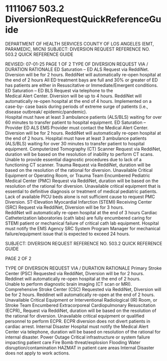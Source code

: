 # 1111067 503.2 DiversionRequestQuickReferenceGuide

DEPARTMENT OF HEALTH SERVICES 
COUNTY OF LOS ANGELES 
(EMT, PARAMEDIC, MICN) 
SUBJECT: DIVERSION REQUEST REFERENCE NO. 503.2 
  QUICK REFERENCE GUIDE 
 
REVISED: 07-01-25 PAGE 1 OF 2 
TYPE OF DIVERSION REQUEST VIA / DURATION RATIONALE 
ED Saturation – ED ALS Request via ReddiNet. 
Diversion will be for 2 hours. 
ReddiNet will automatically 
re-open hospital at the end of 
2 hours 
All ED treatment bays are full 
and 30% or greater of ED has 
patients are either in 
Resuscitative or 
Immediate/Emergent 
conditions. 
ED Saturation – ED BLS Request via telephone to the  
Medical Alert Center. 
Diversion will be up to 4 
hours. ReddiNet will 
automatically re-open 
hospital at the end of 4 hours. 
Implemented on a case-by-
case basis during periods of 
extreme surge of patients (i.e., 
disease outbreak/ 
epidemic/pandemic).  
Hospital must have at least 3 
ambulance patients (ALS/BLS) 
waiting for over 60 minutes to 
transfer patient to hospital 
equipment. 
ED Saturation – Provider ED 
ALS 
EMS Provider must contact 
the Medical Alert Center. 
Diversion will be for 2 hours. 
ReddiNet will automatically 
re-open hospital at the end of 
2 hours. 
Hospital must have at least 3 
ambulance patients (ALS/BLS) 
waiting for over 30 minutes to 
transfer patient to hospital 
equipment. 
Computerized Tomography 
(CT) Scanner 
Request via ReddiNet, 
duration will be based on the 
resolution of inability to 
perform CT scans. 
Unable to provide essential 
diagnostic procedures due to 
lack of a functioning CT 
scanner. 
Trauma Request via ReddiNet, 
duration will be based on the 
resolution of the rational for 
diversion. 
Unavailable Critical Equipment 
or Operating Room, or Trauma 
Team Encumbered 
Pediatric Medical Center 
(PMC) 
Request via ReddiNet, 
duration will be based on the 
resolution of the rational for 
diversion. 
Unavailable critical equipment 
that is essential to definitive 
diagnosis or treatment of 
medical pediatric patients. 
Lack of available PICU beds 
alone is not sufficient cause to 
request PMC Diversion. 
ST-Elevation Myocardial 
Infarction (STEMI) Receiving 
Center (SRC) 
Request via ReddiNet, 
Diversion will be for 3 hours.  
ReddiNet will automatically 
re-open hospital at the end of 
3 hours 
Cardiac Catheterization 
laboratories (cath labs) are 
fully encumbered caring for 
STEMI patient or mechanical 
failure of critical cath lab 
equipment. 
Hospital must notify the EMS Agency SRC System Program 
Manager for mechanical failure/equipment issue that is 
expected to exceed 24 hours. 

SUBJECT: DIVERSION REQUEST REFERENCE NO. 503.2 
  QUICK REFERENCE GUIDE 
 
 
 
 
 
 
 
 PAGE 2 OF 2 
 
TYPE OF DIVERSION REQUEST VIA / DURATION RATIONALE 
Primary Stroke Center (PSC) Requested via ReddiNet, 
Diversion will be for 2 hours. 
Reddinet will automatically 
re-open hospital at the end of 
2 hours.  
Unable to perform diagnostic 
brain imaging (CT scan or 
MRI). 
Comprehensive Stroke 
Center (CSC) 
Requested via ReddiNet, 
Diversion will be for 2 hours. 
Reddinet will automatically 
re-open at the end of 2 hours.  
Unavailable Critical Equipment 
or Interventional Radiological 
(IR) Room, or Stroke Team 
Encumbered 
Extracorporeal 
Cardiopulmonary 
Resuscitation (ECPR)_ 
Request via ReddiNet, 
duration will be based on the 
resolution of the rational for 
diversion. 
Unavailable critical equipment 
or qualified personnel to 
perform ECPR. ECPR 
diversion does not divert 
patients in cardiac arrest. 
Internal Disaster Hospital must notify the 
Medical Alert Center via 
telephone, duration will be 
based on resolution of the 
rational for internal disaster. 
Power Outage 
Critical infrastructure or system 
failure impacting patient care 
Fire 
Bomb threat/explosion 
Flooding 
Water disruption/contamination 
HAZMAT in patient care areas 
Internal Disaster does not 
apply to work actions.
